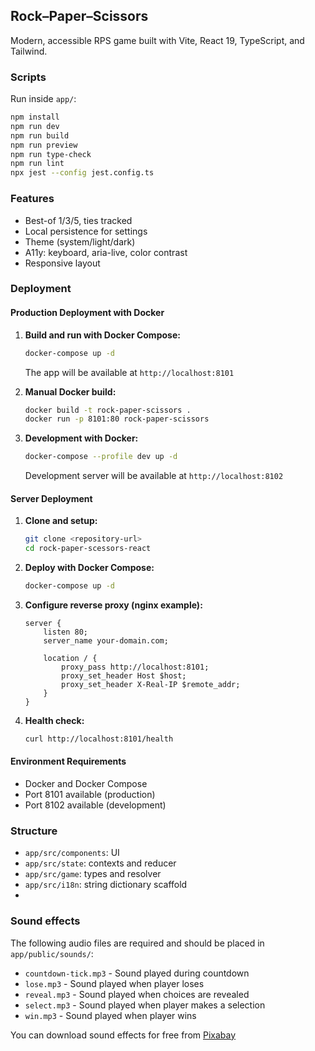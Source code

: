 ## Rock–Paper–Scissors

Modern, accessible RPS game built with Vite, React 19, TypeScript, and Tailwind.

### Scripts

Run inside `app/`:

```bash
npm install
npm run dev
npm run build
npm run preview
npm run type-check
npm run lint
npx jest --config jest.config.ts
```

### Features

- Best-of 1/3/5, ties tracked
- Local persistence for settings
- Theme (system/light/dark)
- A11y: keyboard, aria-live, color contrast
- Responsive layout

### Deployment

#### Production Deployment with Docker

1. **Build and run with Docker Compose:**

   ```bash
   docker-compose up -d
   ```

   The app will be available at `http://localhost:8101`

2. **Manual Docker build:**

   ```bash
   docker build -t rock-paper-scissors .
   docker run -p 8101:80 rock-paper-scissors
   ```

3. **Development with Docker:**
   ```bash
   docker-compose --profile dev up -d
   ```
   Development server will be available at `http://localhost:8102`

#### Server Deployment

1. **Clone and setup:**

   ```bash
   git clone <repository-url>
   cd rock-paper-scessors-react
   ```

2. **Deploy with Docker Compose:**

   ```bash
   docker-compose up -d
   ```

3. **Configure reverse proxy (nginx example):**

   ```nginx
   server {
       listen 80;
       server_name your-domain.com;

       location / {
           proxy_pass http://localhost:8101;
           proxy_set_header Host $host;
           proxy_set_header X-Real-IP $remote_addr;
       }
   }
   ```

4. **Health check:**
   ```bash
   curl http://localhost:8101/health
   ```

#### Environment Requirements

- Docker and Docker Compose
- Port 8101 available (production)
- Port 8102 available (development)

### Structure

- `app/src/components`: UI
- `app/src/state`: contexts and reducer
- `app/src/game`: types and resolver
- `app/src/i18n`: string dictionary scaffold
-

### Sound effects

The following audio files are required and should be placed in `app/public/sounds/`:

- `countdown-tick.mp3` - Sound played during countdown
- `lose.mp3` - Sound played when player loses
- `reveal.mp3` - Sound played when choices are revealed
- `select.mp3` - Sound played when player makes a selection
- `win.mp3` - Sound played when player wins

You can download sound effects for free from <a href="https://pixabay.com/sound-effects//?utm_source=link-attribution&utm_medium=referral&utm_campaign=music&utm_content=337219">Pixabay</a>

